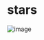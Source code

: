 # stars
![image](https://github.com/makariouscomyl/stars/assets/134367063/2bdce594-df43-4b9c-a34d-35fe37c57e7a)
